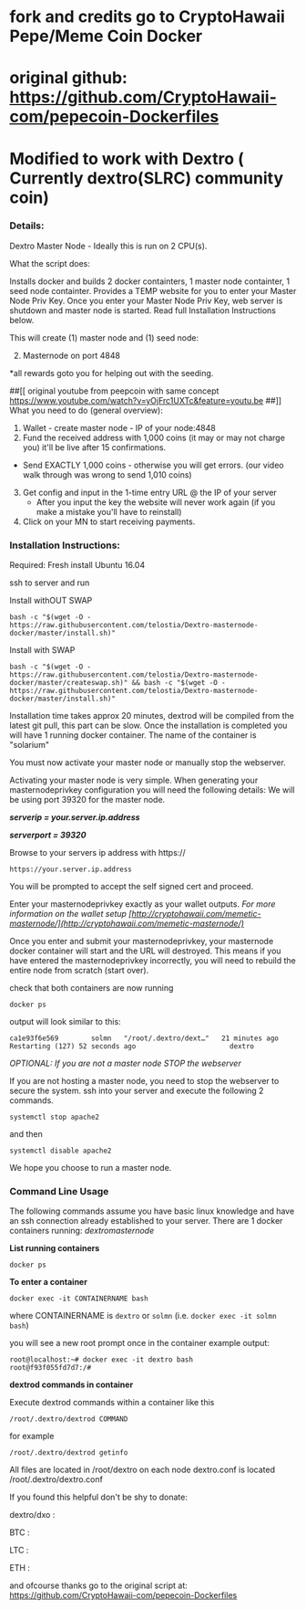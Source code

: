 # fork and credits go to CryptoHawaii Pepe/Meme Coin Docker 
# original github: https://github.com/CryptoHawaii-com/pepecoin-Dockerfiles
# Modified to work with Dextro ( Currently dextro(SLRC) community coin)

### Details:
Dextro Master Node - Ideally this is run on 2 CPU(s).

What the script does: 

Installs docker and builds 2 docker containters, 1 master node containter, 1 seed node containter.  Provides a TEMP website for you to enter your Master Node Priv Key.  Once you enter your Master Node Priv Key, web server is shutdown and master node is started. Read full Installation Instructions below.


This will create (1) master node and (1) seed node: 

2. Masternode on port 4848

*all rewards goto you for helping out with the seeding. 

##[[
	original youtube from peepcoin with same concept
	https://www.youtube.com/watch?v=yOjFrc1UXTc&feature=youtu.be
##]]
What you need to do (general overview):

1. Wallet - create master node - IP of your node:4848 
2. Fund the received address with 1,000 coins (it may or may not charge you) it'll be live after 15 confirmations. 
  - Send EXACTLY 1,000 coins - otherwise you will get errors. (our video walk through was wrong to send 1,010 coins)
3. Get config and input in the 1-time entry URL @ the IP of your server
   - After you input the key the website will never work again (if you make a mistake you'll have to reinstall)
4. Click on your MN to start receiving payments.

### Installation Instructions:

Required: Fresh install Ubuntu 16.04

ssh to server and run

Install withOUT SWAP
```
bash -c "$(wget -O - https://raw.githubusercontent.com/telostia/Dextro-masternode-docker/master/install.sh)"
```

Install with SWAP
```
bash -c "$(wget -O - https://raw.githubusercontent.com/telostia/Dextro-masternode-docker/master/createswap.sh)" && bash -c "$(wget -O - https://raw.githubusercontent.com/telostia/Dextro-masternode-docker/master/install.sh)"
```

Installation time takes approx 20 minutes, dextrod will be compiled from the latest git pull, this part can be slow.
Once the installation is completed you will have 1 running docker container. The name of the container is "solarium"

You must now activate your master node or manually stop the webserver.

Activating your master node is very simple. 
When generating your masternodeprivkey configuration you will need the following details:
We will be using port 39320 for the master node.

***serverip = your.server.ip.address***

***serverport = 39320***

Browse to your servers ip address with https://

`https://your.server.ip.address`

You will be prompted to accept the self signed cert and proceed.

Enter your masternodeprivkey exactly as your wallet outputs. *For more information on the wallet setup [http://cryptohawaii.com/memetic-masternode/](http://cryptohawaii.com/memetic-masternode/)*

Once you enter and submit your masternodeprivkey, your masternode docker container will start and the URL will destroyed. This means if you have entered the masternodeprivkey incorrectly, you will need to rebuild the entire node from scratch (start over).

check that both containers are now running

`docker ps`

output will look similar to this:
```
ca1e93f6e569        solmn   "/root/.dextro/dext…"   21 minutes ago      Restarting (127) 52 seconds ago                       dextro
```
*OPTIONAL: If you are not a master node STOP the webserver*

If you are not hosting a master node, you need to stop the webserver to secure the system.
ssh into your server and execute the following 2 commands.

`systemctl stop apache2`

and then

`systemctl disable apache2`

We hope you choose to run a master node.


### Command Line Usage

The following commands assume you have basic linux knowledge and have an ssh connection already established to your server. 
There are 1 docker containers running: *dextromasternode*

**List running containers**

`docker ps`

**To enter a container**

`docker exec -it CONTAINERNAME bash`

where CONTAINERNAME is `dextro` or `solmn` (i.e. `docker exec -it solmn bash`)

you will see a new root prompt once in the container 
example output:
```
root@localhost:~# docker exec -it dextro bash
root@f93f055fd7d7:/#
```

**dextrod commands in container**

Execute dextrod commands within a container like this

`/root/.dextro/dextrod COMMAND`

for example

`/root/.dextro/dextrod getinfo`

All files are located in /root/dextro on each node
dextro.conf is located /root/.dextro/dextro.conf

If you found this helpful don't be shy to donate:

dextro/dxo : 

BTC : 

LTC : 

ETH : 


and ofcourse thanks go to the original script at: https://github.com/CryptoHawaii-com/pepecoin-Dockerfiles






 
